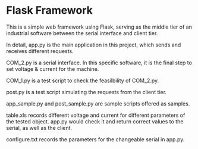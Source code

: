# Flask Framework
This is a simple web framework using Flask, serving as the middle tier of an industrial software between the serial interface and client tier.

In detail,
app.py is the main application in this project, which sends and receives different requests.

COM_2.py is a serial interface. In this specific software, it is the final step to set voltage & current for the machine.

COM_1.py is a test script to check the feasilbility of COM_2.py.

post.py is a test script simulating the requests from the client tier.

app_sample.py and post_sample.py are sample scripts offered as samples.

table.xls records different voltage and current for different parameters of the tested object. app.py would check it and return correct values to the serial, as well as the client.

configure.txt records the parameters for the changeable serial in app.py.
